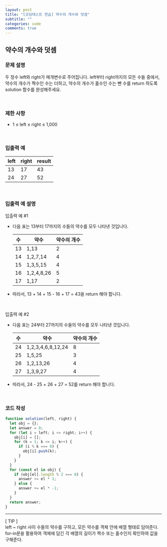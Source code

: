 ```yaml
---
layout: post
title: "[코딩테스트 연습] 약수의 개수와 덧셈"
subtitle: ""
categories: code
comments: true
---
```


## 약수의 개수와 덧셈

### 문제 설명

두 정수 left와 right가 매개변수로 주어집니다. left부터 right까지의 모든 수들 중에서, 약수의 개수가 짝수인 수는 더하고, 약수의 개수가 홀수인 수는 뺀 수를 return 하도록 solution 함수를 완성해주세요.

<br>

### 제한 사항

- 1 ≤ left ≤ right ≤ 1,000

<br>

### 입출력 예

| left | right | result |
| ---- | ----- | ------ |
| 13   | 17    | 43     |
| 24   | 27    | 52     |

<br>

### 입출력 예 설명

입출력 예 #1<br>

- 다음 표는 13부터 17까지의 수들의 약수를 모두 나타낸 것입니다.

  | 수  | 약수       | 약수의 개수 |
  | --- | ---------- | ----------- |
  | 13  | 1,13       | 2           |
  | 14  | 1,2,7,14   | 4           |
  | 15  | 1,3,5,15   | 4           |
  | 16  | 1,2,4,8,26 | 5           |
  | 17  | 1,17       | 2           |

- 따라서, 13 + 14 + 15 - 16 + 17 = 43을 return 해야 합니다.

<br>

입출력 예 #2<br>

- 다음 표는 24부터 27까지의 수들의 약수를 모두 나타낸 것입니다.

  | 수  | 약수              | 약수의 개수 |
  | --- | ----------------- | ----------- |
  | 24  | 1,2,3,4,6,8,12,24 | 8           |
  | 25  | 1,5,25            | 3           |
  | 26  | 1,2,13,26         | 4           |
  | 27  | 1,3,9,27          | 4           |

- 따라서, 24 - 25 + 26 + 27 = 52를 return 해야 합니다.

<br>

### 코드 작성

```js
function solution(left, right) {
  let obj = {};
  let answer = 0;
  for (let i = left; i <= right; i++) {
    obj[i] = [];
    for (k = 1; k <= i; k++) {
      if (i % k === 0) {
        obj[i].push(k);
      }
    }
  }
  for (const el in obj) {
    if (obj[el].length % 2 === 0) {
      answer += el * 1;
    } else {
      answer += el * -1;
    }
  }
  return answer;
}
```

<hr>
[ TIP ]<br>
left ~ right 사이 수들의 약수를 구하고, 모든 약수를 객체 안에 배열 형태로 담아준다. for-in문을 활용하여 객체에 담긴 각 배열의 길이가 짝수 또는 홀수인지 확인하여 값을 구해준다.

<br>
